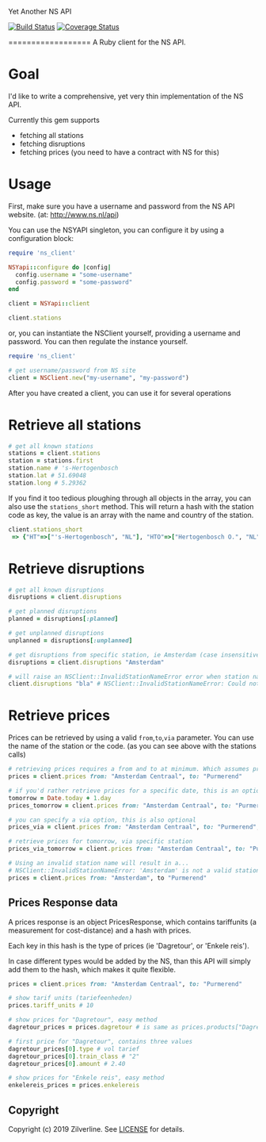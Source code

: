 Yet Another NS API

[![Build Status](https://travis-ci.org/zilverline/ns-api.svg?branch=master)](https://travis-ci.org/zilverline/ns-api)
[![Coverage Status](https://coveralls.io/repos/zilverline/ns-api/badge.svg?branch=master)](https://coveralls.io/r/zilverline/ns-api?branch=master)

==================
A Ruby client for the NS API.

# Goal

I'd like to write a comprehensive, yet very thin implementation of the NS API.

Currently this gem supports

- fetching all stations
- fetching disruptions
- fetching prices (you need to have a contract with NS for this)

# Usage

First, make sure you have a username and password from the NS API website. (at: http://www.ns.nl/api)

You can use the NSYAPI singleton, you can configure it by using a configuration block:

```ruby
require 'ns_client'

NSYapi::configure do |config|
  config.username = "some-username"
  config.password = "some-password"
end

client = NSYapi::client

client.stations
```

or, you can instantiate the NSClient yourself, providing a username and password. You can then regulate the instance yourself.

```ruby
require 'ns_client'

# get username/password from NS site
client = NSClient.new("my-username", "my-password")

```

After you have created a client, you can use it for several operations

# Retrieve all stations

```ruby
# get all known stations
stations = client.stations
station = stations.first
station.name # 's-Hertogenbosch
station.lat # 51.69048
station.long # 5.29362
```

If you find it too tedious ploughing through all objects in the array, you can also use the `stations_short` method. This will return a hash with the station code as key, the
value is an array with the name and country of the station.

```ruby
client.stations_short
 => {"HT"=>["'s-Hertogenbosch", "NL"], "HTO"=>["Hertogenbosch O.", "NL"], "HDE"=>["'t Harde", "NL"], "AHBF"=>["Aachen", "D"], "ARE"=>["Aachen R. Erde", "D"], "ASCH"=>["Aachen Schanz", "D"], "AW"=>["Aachen-West", "D"], "ATN"=>["Aalten", "NL"], "AC"=>["Abcoude", "NL"], "EAHS"=>["Ahaus", "D"], "AIME"=>["Aime-la-Plagne", "F"], "AIXTGV"=>["Aix-en-Provence", "F"], "AKM"=>["Akkrum", "NL"], "ALBERT"=>["Albertville", "F"], "ALESS"=>["Alessandria", "I"], "AMR"=>["Alkmaar", "NL"], "AMRN"=>["Alkmaar Noord", "NL"], "AML"=>["Almelo", "NL"], "AMRI"=>["Almelo de Riet", "NL"], "ALMB"=>["Almere Buiten", "NL"], "ALM"=>["Almere C.", "NL"], "ALMM"=>["Muziekwijk", "NL"], "ALMO"=>["Oostvaarders", "NL"], "ALMP"=>["Parkwijk", "NL"], "AMPO"=>["Poort", "NL"], "APN"=>["Alphen a/d Rijn", "NL"], "EABG"=>["Altenberge", "D"], "AMF"=>["Amersfoort", "NL"], "AMFS"=>["Schothorst", "NL"]....
```

# Retrieve disruptions

```ruby
# get all known disruptions
disruptions = client.disruptions

# get planned disruptions
planned = disruptions[:planned]

# get unplanned disruptions
unplanned = disruptions[:unplanned]

# get disruptions from specific station, ie Amsterdam (case insensitive)
disruptions = client.disruptions "Amsterdam"

# will raise an NSClient::InvalidStationNameError error when station name is invalid
client.disruptions "bla" # NSClient::InvalidStationNameError: Could not find a station with name 'bla'
```

# Retrieve prices

Prices can be retrieved by using a valid `from`,`to`,`via` parameter. You can use the name of the station or the code. (as you can see above with the stations calls)

```ruby
# retrieving prices requires a from and to at minimum. Which assumes prices for today
prices = client.prices from: "Amsterdam Centraal", to: "Purmerend"

# if you'd rather retrieve prices for a specific date, this is an optional parameter. If not given, today is assumed.
tomorrow = Date.today + 1.day
prices_tomorrow = client.prices from: "Amsterdam Centraal", to: "Purmerend", date: tomorrow

# you can specify a via option, this is also optional
prices_via = client.prices from: "Amsterdam Centraal", to: "Purmerend", via: "Zaandam"

# retrieve prices for tomorrow, via specific station
prices_via_tomorrow = client.prices from: "Amsterdam Centraal", to: "Purmerend", via: "Zaandam", date: tomorrow

# Using an invalid station name will result in a...
# NSClient::InvalidStationNameError: 'Amsterdam' is not a valid station name
prices = client.prices from: "Amsterdam", to "Purmerend"

```

## Prices Response data

A prices response is an object PricesResponse, which contains tariffunits (a measurement for cost-distance) and a hash with prices.

Each key in this hash is the type of prices (ie 'Dagretour', or 'Enkele reis').

In case different types would be added by the NS, than this API will simply add them to the hash, which makes it quite flexible.

```ruby
prices = client.prices from: "Amsterdam Centraal", to: "Purmerend"

# show tarif units (tariefeenheden)
prices.tariff_units # 10

# show prices for "Dagretour", easy method
dagretour_prices = prices.dagretour # is same as prices.products["Dagretour"]

# first price for "Dagretour", contains three values
dagretour_prices[0].type # vol tarief
dagretour_prices[0].train_class # "2"
dagretour_prices[0].amount # 2.40

# show prices for "Enkele reis", easy method
enkelereis_prices = prices.enkelereis
```

## Copyright

Copyright (c) 2019 Zilverline.
See [LICENSE](https://github.com/zilverline/ns-api/blob/master/LICENSE.mkd) for details.
